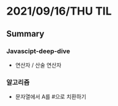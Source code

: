 # 2021/09/16/THU TIL 
## Summary

### Javascipt-deep-dive
- 연산자 / 산술 연산자 

### 알고리즘
- 문자열에서 A를 #으로 치환하기